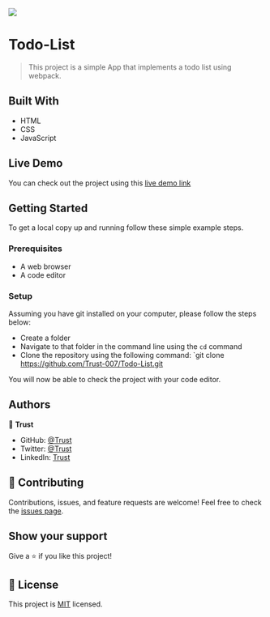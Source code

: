 ![](https://img.shields.io/badge/Microverse-blueviolet)

# Todo-List

> This project is a simple App that implements a todo list using webpack.

## Built With

- HTML
- CSS
- JavaScript

## Live Demo

You can check out the project using this [live demo link](https://todo-list-epdf.onrender.com/)

## Getting Started

To get a local copy up and running follow these simple example steps.

### Prerequisites

- A web browser
- A code editor

### Setup

Assuming you have git installed on your computer, please follow the steps below:

- Create a folder
- Navigate to that folder in the command line using the `cd` command
- Clone the repository using the following command: `git clone https://github.com/Trust-007/Todo-List.git

You will now be able to check the project with your code editor.

## Authors

👤 **Trust**

- GitHub: [@Trust](https://github.com/Trust-007)
- Twitter: [@Trust](https://twitter.com/simeontrust7)
- LinkedIn: [Trust](https://www.linkedin.com/in/trust-simeon)

## 🤝 Contributing

Contributions, issues, and feature requests are welcome!
Feel free to check the [issues page](../../issues/).

## Show your support

Give a ⭐️ if you like this project!

## 📝 License

This project is [MIT](./LICENSE) licensed.
